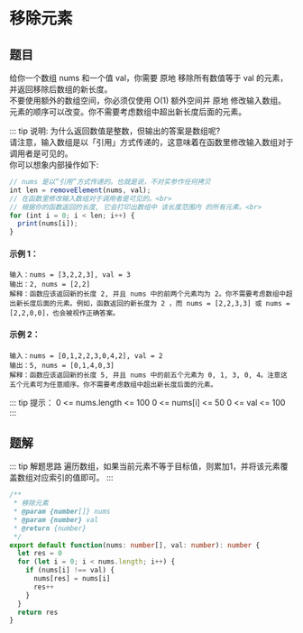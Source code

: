 # 移除元素
## 题目

给你一个数组 nums 和一个值 val，你需要 原地 移除所有数值等于 val 的元素，并返回移除后数组的新长度。<br>
不要使用额外的数组空间，你必须仅使用 O(1) 额外空间并 原地 修改输入数组。<br>
元素的顺序可以改变。你不需要考虑数组中超出新长度后面的元素。

::: tip 说明:
为什么返回数值是整数，但输出的答案是数组呢? <br>
请注意，输入数组是以「引用」方式传递的，这意味着在函数里修改输入数组对于调用者是可见的。<br>
你可以想象内部操作如下:<br>

```js
// nums 是以“引用”方式传递的。也就是说，不对实参作任何拷贝
int len = removeElement(nums, val);
// 在函数里修改输入数组对于调用者是可见的。<br>
// 根据你的函数返回的长度, 它会打印出数组中 该长度范围内 的所有元素。<br>
for (int i = 0; i < len; i++) {
  print(nums[i]);
}
```

#### 示例 1：
```
输入：nums = [3,2,2,3], val = 3
输出：2, nums = [2,2]
解释：函数应该返回新的长度 2, 并且 nums 中的前两个元素均为 2。你不需要考虑数组中超出新长度后面的元素。例如，函数返回的新长度为 2 ，而 nums = [2,2,3,3] 或 nums = [2,2,0,0]，也会被视作正确答案。
```

#### 示例 2：
```
输入：nums = [0,1,2,2,3,0,4,2], val = 2
输出：5, nums = [0,1,4,0,3]
解释：函数应该返回新的长度 5, 并且 nums 中的前五个元素为 0, 1, 3, 0, 4。注意这五个元素可为任意顺序。你不需要考虑数组中超出新长度后面的元素。
```

::: tip 提示：
0 <= nums.length <= 100
0 <= nums[i] <= 50
0 <= val <= 100
:::

## 题解
::: tip 解题思路
遍历数组，如果当前元素不等于目标值，则累加1，并将该元素覆盖数组对应索引的值即可。
:::

```ts
/**
 * 移除元素
 * @param {number[]} nums
 * @param {number} val
 * @return {number}
 */
export default function(nums: number[], val: number): number {
  let res = 0
  for (let i = 0; i < nums.length; i++) {
    if (nums[i] !== val) {
      nums[res] = nums[i]
      res++
    }
  }
  return res
}
```
